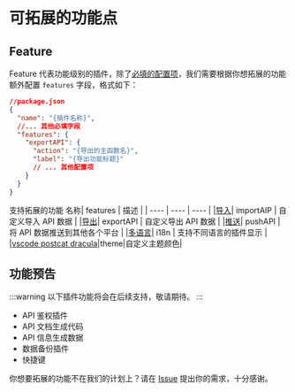 # 可拓展的功能点

## Feature

Feature 代表功能级别的插件，除了[必填的配置项](/api/get-started.html#%E9%85%8D%E7%BD%AE%E4%BB%8B%E7%BB%8D)，我们需要根据你想拓展的功能额外配置 `features` 字段，格式如下：

```json
//package.json
{
  "name": "{插件名称}",
  //... 其他必填字段
  "features": {
    "exportAPI": {
      "action": "{导出的主函数名}",
      "label": "{导出功能标题}"
      // ... 其他配置项
    }
  }
}
```

支持拓展的功能
名称| features | 描述 |
| ---- | ---- | ---- |
|[导入](/api/feature-contribution/import.html)| importAIP | 自定义导入 API 数据 |
|[导出](/api/feature-contribution/export.html)| exportAPI | 自定义导出 API 数据 |
|[推送](/api/feature-contribution/push.html)| pushAPI | 将 API 数据推送到其他各个平台 |
|[多语言](/api/feature-contribution/i18n.html)| i18n | 支持不同语言的插件显示 |
|[vscode postcat dracula](https://github.com/Postcatlab/postcat-extensions/tree/main/packages/vscode-postcat-dracula)|theme|自定义主题颜色|

## 功能预告

:::warning
以下插件功能将会在后续支持，敬请期待。
:::

- API 鉴权插件
- API 文档生成代码
- API 信息生成数据
- 数据备份插件
- 快捷键
<!-- - 文档变更推送通知(需要用户系统) -->

你想要拓展的功能不在我们的计划上？请在 [Issue](https://github.com/Postcatlab/postcat/issues/137) 提出你的需求，十分感谢。
